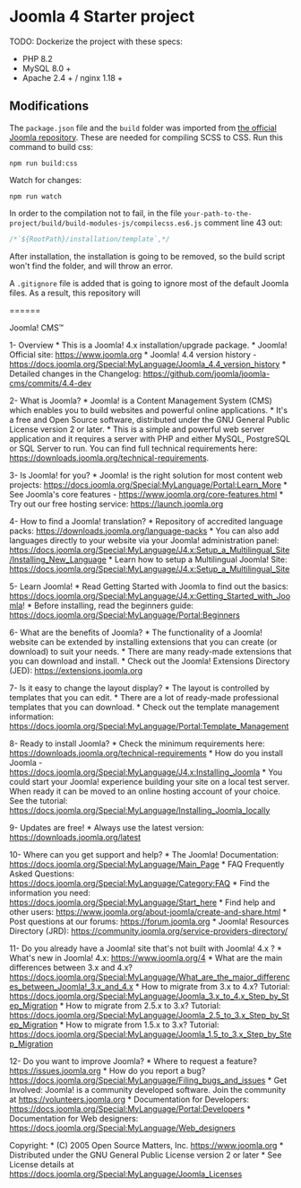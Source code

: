 # Joomla 4 Starter project

TODO: Dockerize the project with these specs:
- PHP 8.2
- MySQL 8.0 +
- Apache 2.4 + / nginx 1.18 +


## Modifications

The `package.json` file and the `build` folder was imported from [the official Joomla repository](https://github.com/joomla/joomla-cms).
These are needed for compiling SCSS to CSS. Run this command to build css:

```shell
npm run build:css
```

Watch for changes:

```shell
npm run watch
```

In order to the compilation not to fail, in the file `your-path-to-the-project/build/build-modules-js/compilecss.es6.js`
comment line 43 out:

```php
/*`${RootPath}/installation/template`,*/
```

After installation, the installation is going to be removed, so the build script won't find the folder, and will throw an error.

A `.gitignore` file is added that is going to ignore most of the default Joomla files. As a result, this repository will


======

Joomla! CMS™

1- Overview
	* This is a Joomla! 4.x installation/upgrade package.
	* Joomla! Official site: https://www.joomla.org
	* Joomla! 4.4 version history - https://docs.joomla.org/Special:MyLanguage/Joomla_4.4_version_history
	* Detailed changes in the Changelog: https://github.com/joomla/joomla-cms/commits/4.4-dev

2- What is Joomla?
	* Joomla! is a Content Management System (CMS) which enables you to build websites and powerful online applications.
	* It's a free and Open Source software, distributed under the GNU General Public License version 2 or later.
	* This is a simple and powerful web server application and it requires a server with PHP and either MySQL, PostgreSQL or SQL Server to run.
	You can find full technical requirements here: https://downloads.joomla.org/technical-requirements.

3- Is Joomla! for you?
	* Joomla! is the right solution for most content web projects: https://docs.joomla.org/Special:MyLanguage/Portal:Learn_More
	* See Joomla's core features - https://www.joomla.org/core-features.html
	* Try out our free hosting service: https://launch.joomla.org

4- How to find a Joomla! translation?
	* Repository of accredited language packs: https://downloads.joomla.org/language-packs
	* You can also add languages directly to your website via your Joomla! administration panel: https://docs.joomla.org/Special:MyLanguage/J4.x:Setup_a_Multilingual_Site/Installing_New_Language
	* Learn how to setup a Multilingual Joomla! Site: https://docs.joomla.org/Special:MyLanguage/J4.x:Setup_a_Multilingual_Site

5- Learn Joomla!
	* Read Getting Started with Joomla to find out the basics: https://docs.joomla.org/Special:MyLanguage/J4.x:Getting_Started_with_Joomla!
	* Before installing, read the beginners guide: https://docs.joomla.org/Special:MyLanguage/Portal:Beginners

6- What are the benefits of Joomla?
	* The functionality of a Joomla! website can be extended by installing extensions that you can create (or download) to suit your needs.
	* There are many ready-made extensions that you can download and install.
	* Check out the Joomla! Extensions Directory (JED): https://extensions.joomla.org

7- Is it easy to change the layout display?
	* The layout is controlled by templates that you can edit.
	* There are a lot of ready-made professional templates that you can download.
	* Check out the template management information: https://docs.joomla.org/Special:MyLanguage/Portal:Template_Management

8- Ready to install Joomla?
	* Check the minimum requirements here: https://downloads.joomla.org/technical-requirements
	* How do you install Joomla - https://docs.joomla.org/Special:MyLanguage/J4.x:Installing_Joomla
	* You could start your Joomla! experience building your site on a local test server.
	When ready it can be moved to an online hosting account of your choice.
	See the tutorial: https://docs.joomla.org/Special:MyLanguage/Installing_Joomla_locally

9- Updates are free!
	* Always use the latest version: https://downloads.joomla.org/latest

10- Where can you get support and help?
	* The Joomla! Documentation: https://docs.joomla.org/Special:MyLanguage/Main_Page
	* FAQ Frequently Asked Questions: https://docs.joomla.org/Special:MyLanguage/Category:FAQ
	* Find the information you need: https://docs.joomla.org/Special:MyLanguage/Start_here
	* Find help and other users: https://www.joomla.org/about-joomla/create-and-share.html
	* Post questions at our forums: https://forum.joomla.org
	* Joomla! Resources Directory (JRD): https://community.joomla.org/service-providers-directory/

11- Do you already have a Joomla! site that's not built with Joomla! 4.x ?
	* What's new in Joomla! 4.x: https://www.joomla.org/4
	* What are the main differences between 3.x and 4.x? https://docs.joomla.org/Special:MyLanguage/What_are_the_major_differences_between_Joomla!_3.x_and_4.x
	* How to migrate from 3.x to 4.x? Tutorial: https://docs.joomla.org/Special:MyLanguage/Joomla_3.x_to_4.x_Step_by_Step_Migration
	* How to migrate from 2.5.x to 3.x? Tutorial: https://docs.joomla.org/Special:MyLanguage/Joomla_2.5_to_3.x_Step_by_Step_Migration
	* How to migrate from 1.5.x to 3.x? Tutorial: https://docs.joomla.org/Special:MyLanguage/Joomla_1.5_to_3.x_Step_by_Step_Migration

12- Do you want to improve Joomla?
	* Where to request a feature? https://issues.joomla.org
	* How do you report a bug? https://docs.joomla.org/Special:MyLanguage/Filing_bugs_and_issues
	* Get Involved: Joomla! is a community developed software. Join the community at https://volunteers.joomla.org
	* Documentation for Developers: https://docs.joomla.org/Special:MyLanguage/Portal:Developers
	* Documentation for Web designers: https://docs.joomla.org/Special:MyLanguage/Web_designers

Copyright:
	* (C) 2005 Open Source Matters, Inc. <https://www.joomla.org>
	* Distributed under the GNU General Public License version 2 or later
	* See License details at https://docs.joomla.org/Special:MyLanguage/Joomla_Licenses
